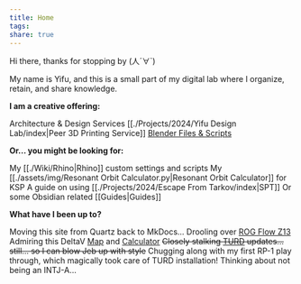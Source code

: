 ```yaml
---
title: Home
tags: 
share: true
---
```

Hi there, thanks for stopping by (人´∀\`)

My name is Yifu, and this is a small part of my digital lab where I organize, retain, and share knowledge.


**I am a creative offering:**

Architecture & Design Services 
[[./Projects/2024/Yifu Design Lab/index|Peer 3D Printing Service]] 
[Blender Files & Scripts](https://30salt.gumroad.com/) 


**Or... you might be looking for:**

My [[./Wiki/Rhino|Rhino]] custom settings and scripts 
My [[./assets/img/Resonant Orbit Calculator.py|Resonant Orbit Calculator]] for KSP 
A guide on using [[./Projects/2024/Escape From Tarkov/index|SPT]] 
Or some Obsidian related [[Guides|Guides]] 


**What have I been up to?**

Moving this site from Quartz back to MkDocs...
Drooling over [ROG Flow Z13](https://rog.asus.com/ca-en/laptops/rog-flow/rog-flow-z13-2025/)
Admiring this DeltaV [Map](https://deltavmap.github.io/?system=Solar) and [Calculator](https://deltavmap.github.io/calculators.html?system=earth)
~~Closely stalking [TURD](https://forum.kerbalspaceprogram.com/topic/174188-112x-textures-unlimited-recolour-depot/) updates... still... so I can blow Jeb up with style~~ Chugging along with my first RP-1 play through, which magically took care of TURD installation! 
Thinking about not being an INTJ-A...
